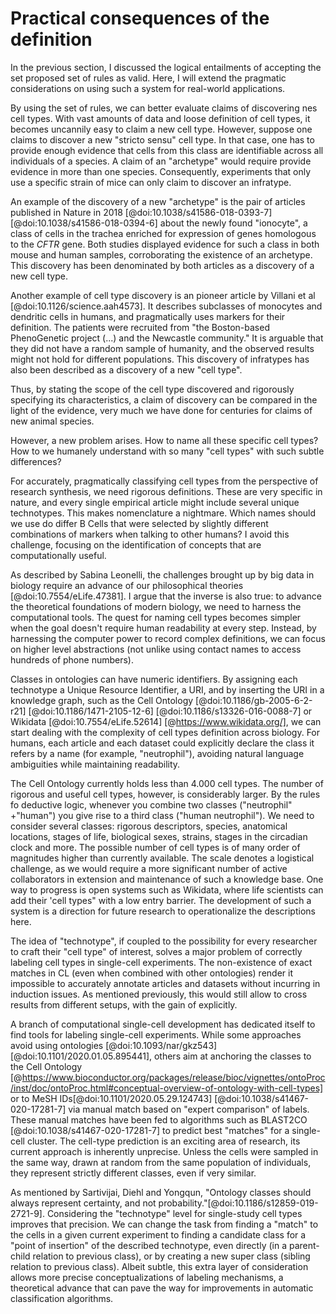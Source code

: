 # Practical consequences of the definition


In the previous section, I discussed the logical entailments of accepting the set proposed set of rules as valid. Here, I will extend the pragmatic considerations on using such a system for real-world applications. 

By using the set of rules, we can better evaluate claims of discovering nes cell types. With vast amounts of data and loose definition of cell types, it becomes uncannily easy to claim a new cell type. However, suppose one claims to discover a new "stricto sensu" cell type. In that case, one has to provide enough evidence that cells from this class are identifiable across all individuals of a species. A claim of an "archetype" would require provide evidence in more than one species. Consequently, experiments that only use a specific strain of mice can only claim to discover an infratype.

An example of the discovery of a new "archetype" is the pair of articles published in Nature in 2018 [@doi:10.1038/s41586-018-0393-7] [@doi:10.1038/s41586-018-0394-6] about the newly found "ionocyte", a class of cells in the trachea enriched for expression of genes homologous to the _CFTR_ gene. Both studies displayed evidence for such a class in both mouse and human samples, corroborating the existence of an archetype. This discovery has been denominated by both articles as a discovery of a new cell type. 

Another example of cell type discovery is an pioneer article by Villani et al [@doi:10.1126/science.aah4573]. It describes subclasses of monocytes and dendritic cells in humans, and pragmatically uses markers for their definition. The patients were recruited from "the Boston-based PhenoGenetic project (...) and the Newcastle community." It is arguable that they did not have a random sample of humanity, and the observed results might not hold for different populations. This discovery of infratypes has also been described as a discovery of a new "cell type". 

Thus, by stating the scope of the cell type discovered and rigorously specifying its characteristics, a claim of discovery can be compared in the light of the evidence, very much we have done for centuries for claims of new animal species. 

However, a new problem arises. How to name all these specific cell types? How to we humanely understand with so many "cell types" with such subtle differences? 

For accurately, pragmatically classifying cell types from the perspective of research synthesis, we need rigorous definitions.  These are very specific in nature, and every single empirical article might include several unique technotypes. This makes nomenclature a nightmare. Which names should we use do differ B Cells that were selected by slightly different combinations of markers when talking to other humans?  I avoid this challenge, focusing on the identification of concepts that are computationally useful. 

As described by Sabina Leonelli, the challenges brought up by big data in biology require an advance of our philosophical theories [@doi:10.7554/eLife.47381]. I argue that the inverse is also true: to advance the theoretical foundations of modern biology, we need to harness the computational tools. The quest for naming cell types becomes simpler when the goal doesn't require human readability at every step. Instead, by harnessing the computer power to record complex definitions, we can focus on higher level abstractions (not unlike using contact names to access hundreds of phone numbers).  


Classes in ontologies can have numeric identifiers. By assigning each technotype a Unique Resource Identifier, a URI, and by inserting the URI in a knowledge graph, such as the Cell Ontology [@doi:10.1186/gb-2005-6-2-r21] [@doi:10.1186/1471-2105-12-6] [@doi:10.1186/s13326-016-0088-7] or Wikidata [@doi:10.7554/eLife.52614] [@https://www.wikidata.org/], we can start dealing with the complexity of cell types definition across biology. For humans, each article and each dataset could explicitly declare the class it refers by a  name (for example, "neutrophil"), avoiding natural language ambiguities while maintaining readability. 

The Cell Ontology currently holds less than 4.000 cell types. The number of rigorous and useful cell types, however, is considerably larger. By the rules fo deductive logic, whenever you combine two classes ("neutrophil" +"human") you give rise to a third class ("human neutrophil"). We need to consider several classes:  rigorous descriptors, species, anatomical locations, stages of life, biological sexes, strains, stages in the circadian clock and more. The possible number of cell types is of many order of magnitudes higher than currently available. The scale denotes a logistical challenge, as we would require a more significant number of active collaborators in extension and maintenance of such a knowledge base. One way to progress is open systems such as Wikidata, where life scientists can add their 'cell types" with a low entry barrier. The development of such a system is a direction for future research to operationalize the descriptions here. 

The idea of "technotype", if coupled to the possibility for every researcher to craft their "cell type" of interest, solves a major problem of correctly labeling cell types in single-cell experiments. The non-existence of exact matches in CL (even when combined with other ontologies) render it impossible to accurately annotate articles and datasets without incurring in induction issues. As mentioned previously, this would still allow to cross results from different setups, with the gain of explicitly. 

A branch of computational single-cell development has dedicated itself to find tools for labeling single-cell experiments. While some approaches avoid using ontologies [@doi:10.1093/nar/gkz543] [@doi:10.1101/2020.01.05.895441], others aim at anchoring the classes to the Cell Ontology [@https://www.bioconductor.org/packages/release/bioc/vignettes/ontoProc/inst/doc/ontoProc.html#conceptual-overview-of-ontology-with-cell-types] or to MeSH IDs[@doi:10.1101/2020.05.29.124743] [@doi:10.1038/s41467-020-17281-7] via manual match based on "expert comparison" of labels. These manual matches have been fed to algorithms such as BLAST2CO [@doi:10.1038/s41467-020-17281-7] to predict best "matches" for a single-cell cluster. The cell-type prediction is an exciting area of research, its current approach is inherently unprecise. Unless the cells were sampled in the same way, drawn at random from the same population of individuals, they represent strictly different classes, even if very similar.

 As mentioned by Sartivijai, Diehl and Yongqun, "Ontology classes should always represent certainty, and not probability."[@doi:10.1186/s12859-019-2721-9]. Considering the "technotype" level for single-study cell types improves that precision. We can change the task from finding a "match" to the cells in a given current experiment to finding a candidate class for a "point of insertion" of the described technotype, even directly (in a parent-child relation to previous class), or by creating a new super class (sibling relation to previous class). Albeit subtle, this extra layer of consideration allows more precise conceptualizations of labeling mechanisms, a theoretical advance  that can  pave the way for improvements in automatic classification algorithms.